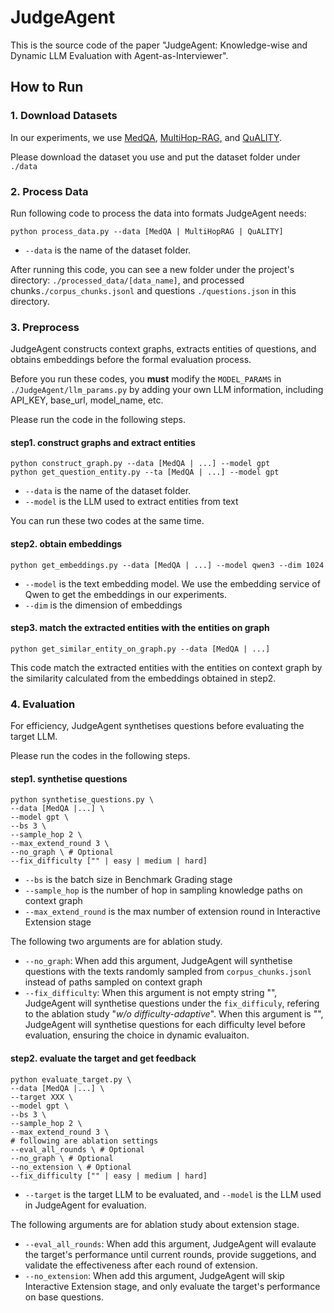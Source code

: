 # JudgeAgent
This is the source code of the paper "JudgeAgent: Knowledge-wise and Dynamic LLM Evaluation with Agent-as-Interviewer".



## How to Run

### 1. Download Datasets

In our experiments, we use [MedQA](https://github.com/jind11/MedQA), [MultiHop-RAG](https://github.com/yixuantt/MultiHop-RAG/), and [QuALITY](https://github.com/nyu-mll/quality).

Please download the dataset you use and put the dataset folder under `./data`

### 2. Process Data

Run following code to process the data into formats JudgeAgent needs:

```shell
python process_data.py --data [MedQA | MultiHopRAG | QuALITY]
```

- `--data`  is the name of the dataset folder.

After running this code, you can see a new folder under the project's directory: `./processed_data/[data_name]`, and processed chunks`./corpus_chunks.jsonl` and questions `./questions.json` in this directory.

### 3.  Preprocess

JudgeAgent constructs context graphs, extracts entities of questions, and obtains embeddings before the formal evaluation process.

Before you run these codes, you **must** modify the `MODEL_PARAMS` in `./JudgeAgent/llm_params.py` by adding your own LLM information, including API_KEY, base_url, model_name, etc.

Please run the code in the following steps.

#### step1. construct graphs and extract entities

```shell
python construct_graph.py --data [MedQA | ...] --model gpt
python get_question_entity.py --ta [MedQA | ...] --model gpt
```

- `--data`  is the name of the dataset folder.
- `--model` is the LLM used to extract entities from text

You can run these two codes at the same time.

#### step2. obtain embeddings

```shell
python get_embeddings.py --data [MedQA | ...] --model qwen3 --dim 1024
```

- `--model` is the text embedding model. We use the embedding service of Qwen to get the embeddings in our experiments.
- `--dim` is the dimension of embeddings

#### step3. match the extracted entities with the entities on graph

```shell
python get_similar_entity_on_graph.py --data [MedQA | ...]
```

This code match the extracted entities with the entities on context graph by the similarity calculated from the embeddings obtained in step2.

### 4. Evaluation

For efficiency, JudgeAgent synthetises questions before evaluating the target LLM.

Please run the codes in the following steps.

#### step1. synthetise questions

```shell
python synthetise_questions.py \
--data [MedQA |...] \
--model gpt \
--bs 3 \
--sample_hop 2 \
--max_extend_round 3 \
--no_graph \ # Optional
--fix_difficulty ["" | easy | medium | hard]
```

- `--bs` is the batch size in Benchmark Grading stage
- `--sample_hop` is the number of hop in sampling knowledge paths on context graph
- `--max_extend_round` is the max number of extension round in Interactive Extension stage

The following two arguments are for ablation study.

- `--no_graph`: When add this argument, JudgeAgent will synthetise questions with the texts randomly sampled from `corpus_chunks.jsonl`  instead of paths sampled on context graph
- `--fix_difficulty`: When this argument is not empty string "", JudgeAgent will synthetise questions under the `fix_difficuly`, refering to the ablation study "*w/o difficulty-adaptive*". When this argument is "", JudgeAgent will synthetise questions for each difficulty level before evaluation, ensuring the choice in dynamic evaluaiton.

#### step2. evaluate the target and get feedback

```shell
python evaluate_target.py \
--data [MedQA |...] \
--target XXX \
--model gpt \
--bs 3 \
--sample_hop 2 \
--max_extend_round 3 \
# following are ablation settings
--eval_all_rounds \ # Optional
--no_graph \ # Optional
--no_extension \ # Optional
--fix_difficulty ["" | easy | medium | hard]
```

- `--target` is the target LLM to be evaluated, and `--model` is the LLM used in JudgeAgent for evaluation.

The following arguments are for ablation study about extension stage.

- `--eval_all_rounds`: When add this argument, JudgeAgent will evalaute the target's performance until current rounds, provide suggetions, and validate the effectiveness after each round of extension.
- `--no_extension`: When add this argument, JudgeAgent will skip Interactive Extension stage, and only evaluate the target's performance on base questions.



